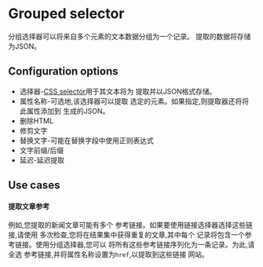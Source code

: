 # Grouped selector

分组选择器可以将来自多个元素的文本数据分组为一个记录。
提取的数据将存储为JSON。

## Configuration options

- 选择器-[CSS selector][css-selector]用于其文本将为
    提取并以JSON格式存储。
- 属性名称-可选地,该选择器可以提取
    选定的元素。如果指定,则提取器还将将此属性添加到
    生成的JSON。
- 删除HTML
- 修剪文字
- 替换文字-可能在替换字段中使用正则表达式
- 文字前缀/后缀
- 延迟-延迟提取

## Use cases

#### 提取文章参考

例如,您提取的新闻文章可能有多个
参考链接。如果要使用链接选择器选择这些链接,请使用
多次检查,您将在结果集中获得重复的文章,其中每个
记录将包含一个参考链接。使用分组选择器,您可以
将所有这些参考链接序列化为一条记录。为此,请全选
参考链接,并将属性名称设置为`href`,以提取到这些链接
网站。

[css-selector]: ../CSS%20selector.md
